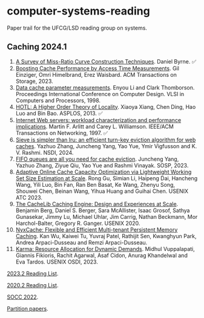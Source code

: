 # computer-systems-reading

Paper trail for the UFCG/LSD reading group on systems.

## Caching 2024.1

1. [A Survey of Miss-Ratio Curve Construction Techniques](https://arxiv.org/pdf/1804.01972.pdf). Daniel Byrne. ✅
2. [Boosting Cache Performance by Access Time Measurements](https://dl.acm.org/doi/full/10.1145/3572778). Gil Einziger, Omri Himelbrand, Erez Waisbard. ACM Transactions on Storage, 2023.
3. [Data cache parameter measurements](https://ieeexplore.ieee.org/document/727077). Enyou Li and Clark Thomborson. Proceedings International Conference on Computer Design. VLSI in Computers and Processors, 1998. 
4. [HOTL: A Higher Order Theory of Locality](https://www.cs.rochester.edu/~cding/dpal/files/Xiang+_ASPLOS13.pdf). Xiaoya Xiang, Chen Ding, Hao Luo and Bin Bao. ASPLOS, 2013. ✅
5. [Internet Web servers: workload characterization and performance implications](https://ieeexplore.ieee.org/stamp/stamp.jsp?tp=&arnumber=649565). Martin F. Arlitt and Carey L. Williamson. IEEE/ACM Transactions on Networking, 1997. ✅
6. [Sieve is simpler than lru: an efficient turn-key eviction algorithm for web caches](https://www.pdl.cmu.edu/PDL-FTP/Storage/nsdi24-SIEVE.pdf). Yazhuo Zhang, Juncheng Yang, Yao Yue, Ymir Vigfusson and K. V. Rashmi. NSDI, 2024.
7. [FIFO queues are all you need for cache eviction](https://dl.acm.org/doi/pdf/10.1145/3600006.3613147). Juncheng Yang, Yazhuo Zhang, Ziyue Qiu, Yao Yue and Rashmi Vinayak. SOSP, 2023.
8. [Adaptive Online Cache Capacity Optimization via Lightweight Working Set Size Estimation at Scale](https://www.usenix.org/system/files/atc23-gu.pdf). Rong Gu, Simian Li, Haipeng Dai, Hancheng Wang, Yili Luo, Bin Fan, Ran Ben Basat, Ke Wang, Zhenyu Song, Shouwei Chen, Beinan Wang, Yihua Huang and Guihai Chen. USENIX ATC 2023.
9. [The CacheLib Caching Engine: Design and Experiences at Scale](https://www.usenix.org/system/files/osdi20-berg.pdf). Benjamin Berg, Daniel S. Berger, Sara McAllister, Isaac Grosof, Sathya Gunasekar, Jimmy Lu, Michael Uhlar, Jim Carrig, Nathan Beckmann, Mor Harchol-Balter, Gregory R. Ganger. USENIX 2020.
10. [NyxCache: Flexible and Efficient Multi-tenant Persistent Memory Caching](https://www.usenix.org/system/files/fast22-wu.pdf). Kan Wu, Kaiwei Tu, Yuvraj Patel, Rathijit Sen, Kwanghyun Park, Andrea Arpaci-Dusseau and Remzi Arpaci-Dusseau.
11. [Karma: Resource Allocation for Dynamic Demands](https://arxiv.org/pdf/2305.17222.pdf). Midhul Vuppalapati, Giannis Fikioris, Rachit Agarwal, Asaf Cidon, Anurag Khandelwal and Eva Tardos. USENIX OSDI, 2023.

[2023.2 Reading List](previous-papers/papers-23-2.md).

[2020.2 Reading List](previous-papers/papers-20-2.md).

[SOCC 2022](previous-papers/socc-22.md).

[Partition papers](partition-papers/partition.md).
